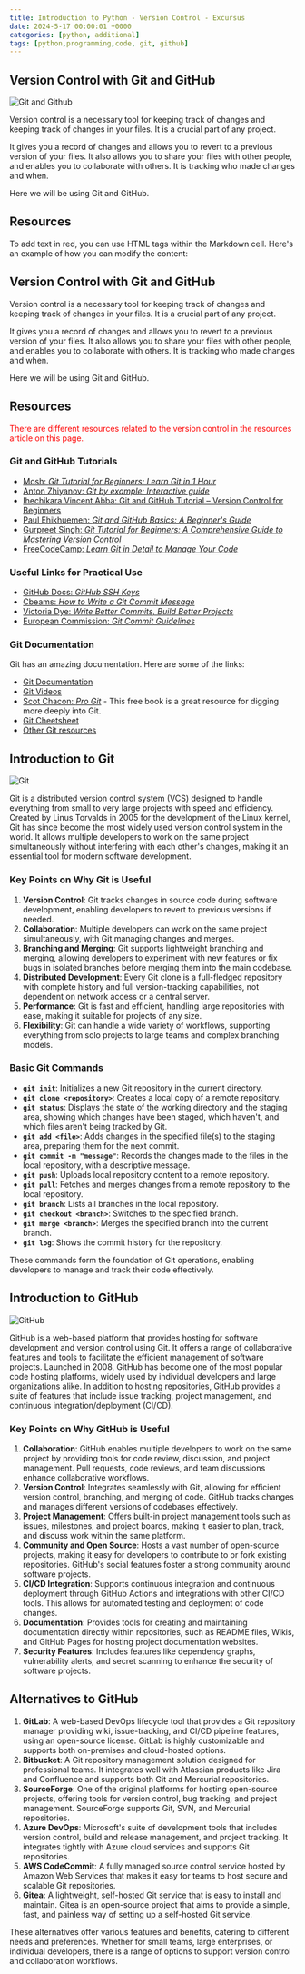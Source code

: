 ```yaml
---
title: Introduction to Python - Version Control - Excursus
date: 2024-5-17 00:00:01 +0000
categories: [python, additional]
tags: [python,programming,code, git, github]
---
```

## Version Control with Git and GitHub
![Git and Github](../assets/img/git_vs_github.jpg)

Version control is a necessary tool for keeping track of changes and keeping track of changes in your files. It is a crucial part of any project.

It gives you a record of changes and allows you to revert to a previous version of your files. It also allows you to share your files with other people, and enables you to collaborate with others. It is tracking who made changes and when.

Here we will be using Git and GitHub.

## Resources

To add text in red, you can use HTML tags within the Markdown cell. Here's an example of how you can modify the content:


## Version Control with Git and GitHub

Version control is a necessary tool for keeping track of changes and keeping track of changes in your files. It is a crucial part of any project.

It gives you a record of changes and allows you to revert to a previous version of your files. It also allows you to share your files with other people, and enables you to collaborate with others. It is tracking who made changes and when.

Here we will be using Git and GitHub.

## Resources

<span style="color:red">There are different resources related to the version control in the resources article on this page.</span>


### Git and GitHub Tutorials

- [Mosh: *Git Tutorial for Beginners: Learn Git in 1 Hour*](https://youtu.be/8JJ101D3knE)
- [Anton Zhiyanov: *Git by example: Interactive guide*](https://antonz.org/git-by-example/?ref=dailydev)
- [Ihechikara Vincent Abba: Git and GitHub Tutorial – Version Control for Beginners](https://www.freecodecamp.org/news/git-and-github-for-beginners/)
- [Paul Ehikhuemen: *Git and GitHub Basics: A Beginner's Guide*](https://pauloe-me.medium.com/git-and-github-basics-a-beginners-guide-6d57c1f0e663)
- [Gurpreet Singh: *Git Tutorial for Beginners: A Comprehensive Guide to Mastering Version Control*](https://medium.com/@igurpreetsingh/git-tutorial-for-beginners-a-comprehensive-guide-to-mastering-version-control-a0da3eb0b6e8)
- [FreeCodeCamp: *Learn Git in Detail to Manage Your Code*](https://www.freecodecamp.org/news/learn-git-in-detail-to-manage-your-code/)

### Useful Links for Practical Use

- [GitHub Docs: *GitHub SSH Keys*](https://docs.github.com/en/authentication/connecting-to-github-with-ssh/generating-a-new-ssh-key-and-adding-it-to-the-ssh-agent?platform=linux)
- [Cbeams: *How to Write a Git Commit Message*](https://cbea.ms/git-commit/)
- [Victoria Dye: *Write Better Commits, Build Better Projects*](https://github.blog/2022-06-30-write-better-commits-build-better-projects/)
- [European Commission: *Git Commit Guidelines*](https://ec.europa.eu/component-library/v1.15.0/eu/docs/conventions/git/)

### Git Documentation
Git has an amazing documentation. Here are some of the links:

- [Git Documentation](https://git-scm.com/docs)
- [Git Videos](https://git-scm.com/videos)
- [Scot Chacon: *Pro Git*](https://git-scm.com/book/en/v2/) - This free book is a great resource for digging more deeply into Git.
- [Git Cheetsheet](https://training.github.com/downloads/github-git-cheat-sheet.pdf)
- [Other Git resources](https://git-scm.com/doc/ext)

## Introduction to Git
![Git](../assets/img/git.png)

Git is a distributed version control system (VCS) designed to handle everything from small to very large projects with speed and efficiency. Created by Linus Torvalds in 2005 for the development of the Linux kernel, Git has since become the most widely used version control system in the world. It allows multiple developers to work on the same project simultaneously without interfering with each other's changes, making it an essential tool for modern software development.

### Key Points on Why Git is Useful

1. **Version Control**: Git tracks changes in source code during software development, enabling developers to revert to previous versions if needed.
2. **Collaboration**: Multiple developers can work on the same project simultaneously, with Git managing changes and merges.
3. **Branching and Merging**: Git supports lightweight branching and merging, allowing developers to experiment with new features or fix bugs in isolated branches before merging them into the main codebase.
4. **Distributed Development**: Every Git clone is a full-fledged repository with complete history and full version-tracking capabilities, not dependent on network access or a central server.
5. **Performance**: Git is fast and efficient, handling large repositories with ease, making it suitable for projects of any size.
6. **Flexibility**: Git can handle a wide variety of workflows, supporting everything from solo projects to large teams and complex branching models.

### Basic Git Commands

- **`git init`**: Initializes a new Git repository in the current directory.
- **`git clone <repository>`**: Creates a local copy of a remote repository.
- **`git status`**: Displays the state of the working directory and the staging area, showing which changes have been staged, which haven't, and which files aren't being tracked by Git.
- **`git add <file>`**: Adds changes in the specified file(s) to the staging area, preparing them for the next commit.
- **`git commit -m "message"`**: Records the changes made to the files in the local repository, with a descriptive message.
- **`git push`**: Uploads local repository content to a remote repository.
- **`git pull`**: Fetches and merges changes from a remote repository to the local repository.
- **`git branch`**: Lists all branches in the local repository.
- **`git checkout <branch>`**: Switches to the specified branch.
- **`git merge <branch>`**: Merges the specified branch into the current branch.
- **`git log`**: Shows the commit history for the repository.

These commands form the foundation of Git operations, enabling developers to manage and track their code effectively.

## Introduction to GitHub

![GitHub](../assets/img/github.png)

GitHub is a web-based platform that provides hosting for software development and version control using Git. It offers a range of collaborative features and tools to facilitate the efficient management of software projects. Launched in 2008, GitHub has become one of the most popular code hosting platforms, widely used by individual developers and large organizations alike. In addition to hosting repositories, GitHub provides a suite of features that include issue tracking, project management, and continuous integration/deployment (CI/CD).

### Key Points on Why GitHub is Useful

1. **Collaboration**: GitHub enables multiple developers to work on the same project by providing tools for code review, discussion, and project management. Pull requests, code reviews, and team discussions enhance collaborative workflows.
2. **Version Control**: Integrates seamlessly with Git, allowing for efficient version control, branching, and merging of code. GitHub tracks changes and manages different versions of codebases effectively.
3. **Project Management**: Offers built-in project management tools such as issues, milestones, and project boards, making it easier to plan, track, and discuss work within the same platform.
4. **Community and Open Source**: Hosts a vast number of open-source projects, making it easy for developers to contribute to or fork existing repositories. GitHub's social features foster a strong community around software projects.
5. **CI/CD Integration**: Supports continuous integration and continuous deployment through GitHub Actions and integrations with other CI/CD tools. This allows for automated testing and deployment of code changes.
6. **Documentation**: Provides tools for creating and maintaining documentation directly within repositories, such as README files, Wikis, and GitHub Pages for hosting project documentation websites.
7. **Security Features**: Includes features like dependency graphs, vulnerability alerts, and secret scanning to enhance the security of software projects.


## Alternatives to GitHub

1. **GitLab**: A web-based DevOps lifecycle tool that provides a Git repository manager providing wiki, issue-tracking, and CI/CD pipeline features, using an open-source license. GitLab is highly customizable and supports both on-premises and cloud-hosted options.
2. **Bitbucket**: A Git repository management solution designed for professional teams. It integrates well with Atlassian products like Jira and Confluence and supports both Git and Mercurial repositories.
3. **SourceForge**: One of the original platforms for hosting open-source projects, offering tools for version control, bug tracking, and project management. SourceForge supports Git, SVN, and Mercurial repositories.
4. **Azure DevOps**: Microsoft's suite of development tools that includes version control, build and release management, and project tracking. It integrates tightly with Azure cloud services and supports Git repositories.
5. **AWS CodeCommit**: A fully managed source control service hosted by Amazon Web Services that makes it easy for teams to host secure and scalable Git repositories.
6. **Gitea**: A lightweight, self-hosted Git service that is easy to install and maintain. Gitea is an open-source project that aims to provide a simple, fast, and painless way of setting up a self-hosted Git service.

These alternatives offer various features and benefits, catering to different needs and preferences. Whether for small teams, large enterprises, or individual developers, there is a range of options to support version control and collaboration workflows.
